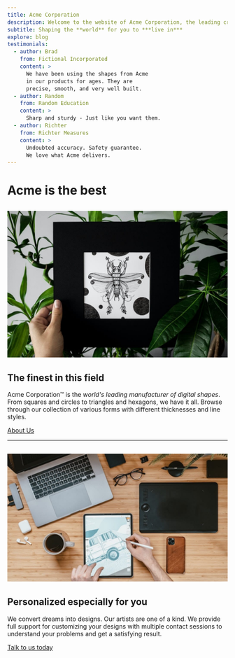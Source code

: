 ```yaml
---
title: Acme Corporation
description: Welcome to the website of Acme Corporation, the leading creator of digital shapes on the planet, providing precise shape creations that are ready to use.
subtitle: Shaping the **world** for you to ***live in***
explore: blog
testimonials:
  - author: Brad
    from: Fictional Incorporated
    content: >
      We have been using the shapes from Acme
      in our products for ages. They are
      precise, smooth, and very well built.
  - author: Random
    from: Random Education
    content: >
      Sharp and sturdy - Just like you want them.
  - author: Richter
    from: Richter Measures
    content: >
      Undoubted accuracy. Safety guarantee.
      We love what Acme delivers.
---
```


Acme is the **best**
====================

![about us](./image/about.jpg)
---

The finest in this field
------------------------

Acme Corporation™ is the _world's leading manufacturer of digital shapes_. From squares and circles to triangles and hexagons, we have it all. Browse through our collection of various forms with different thicknesses and line styles.

[About Us](./about)

* * *

![contact us](./image/contact.jpg)
---

Personalized especially for you
-------------------------------

We convert dreams into designs. Our artists are one of a kind. We provide full support for customizing your designs with multiple contact sessions to understand your problems and get a satisfying result.

[Talk to us today](./contact)